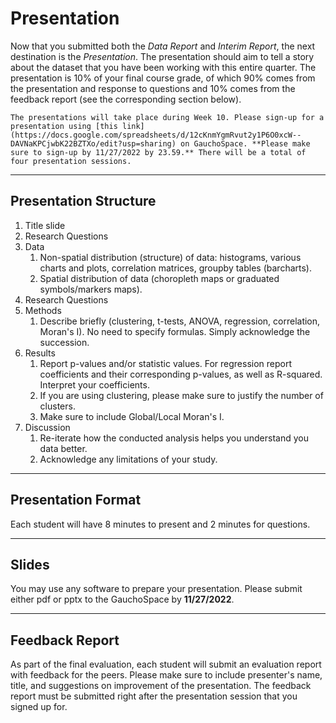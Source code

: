 # Presentation

Now that you submitted both the *Data Report* and *Interim Report*, the next destination is the *Presentation*. The presentation should aim to tell a story about the dataset that you have been working with this entire quarter. The presentation is 10% of your final course grade, of which 90% comes from the presentation and response to questions and 10% comes from the feedback report (see the corresponding section below). 


````{warning}
The presentations will take place during Week 10. Please sign-up for a presentation using [this link](https://docs.google.com/spreadsheets/d/12cKnmYgmRvut2y1P6O0xcW--DAVNaKPCjwbK22BZTXo/edit?usp=sharing) on GauchoSpace. **Please make sure to sign-up by 11/27/2022 by 23.59.** There will be a total of four presentation sessions. 
````

---

## Presentation Structure 

1. Title slide
2. Research Questions 
3. Data
   1. Non-spatial distribution (structure) of data: histograms, various charts and plots, correlation matrices, groupby tables (barcharts).  
   2. Spatial distribution of data (choropleth maps or graduated symbols/markers maps). 
4. Research Questions
5. Methods 
   1. Describe briefly (clustering, t-tests, ANOVA, regression, correlation, Moran's I). No need to specify formulas. Simply acknowledge the succession. 
6. Results
   1. Report p-values and/or statistic values. For regression report coefficients and their corresponding p-values, as well as R-squared. Interpret your coefficients.  
   2. If you are using clustering, please make sure to justify the number of clusters. 
   3. Make sure to include Global/Local Moran's I. 
7. Discussion
   1. Re-iterate how the conducted analysis helps you understand you data better. 
   2. Acknowledge any limitations of your study. 

---

## Presentation Format 

Each student will have 8 minutes to present and 2 minutes for questions. 

---

## Slides 

You may use any software to prepare your presentation. Please submit either pdf or pptx to the GauchoSpace by **11/27/2022**. 

---

## Feedback Report

As part of the final evaluation, each student will submit an evaluation report with feedback for the peers. Please make sure to include presenter's name, title, and suggestions on improvement of the presentation. The feedback report must be submitted right after the presentation session that you signed up for. 